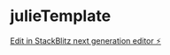# julieTemplate

[Edit in StackBlitz next generation editor ⚡️](https://stackblitz.com/~/github.com/Martialcart/julieTemplate)